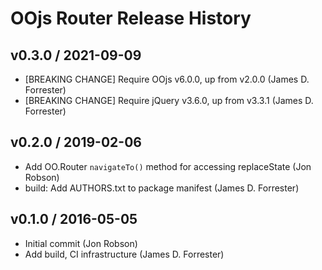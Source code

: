 # OOjs Router Release History

## v0.3.0 / 2021-09-09
* [BREAKING CHANGE] Require OOjs v6.0.0, up from v2.0.0 (James D. Forrester)
* [BREAKING CHANGE] Require jQuery v3.6.0, up from v3.3.1 (James D. Forrester)

## v0.2.0 / 2019-02-06
* Add OO.Router `navigateTo()` method for accessing replaceState (Jon Robson)
* build: Add AUTHORS.txt to package manifest (James D. Forrester)

## v0.1.0 / 2016-05-05
* Initial commit (Jon Robson)
* Add build, CI infrastructure (James D. Forrester)
